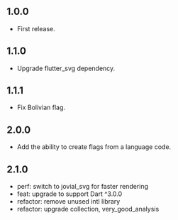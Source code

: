 ## 1.0.0

* First release.

## 1.1.0

* Upgrade flutter_svg dependency.

## 1.1.1

* Fix Bolivian flag.

## 2.0.0

* Add the ability to create flags from a language code.

## 2.1.0
* perf: switch to jovial_svg for faster rendering
* feat: upgrade to support Dart ^3.0.0
* refactor: remove unused intl library
* refactor: upgrade collection, very_good_analysis
